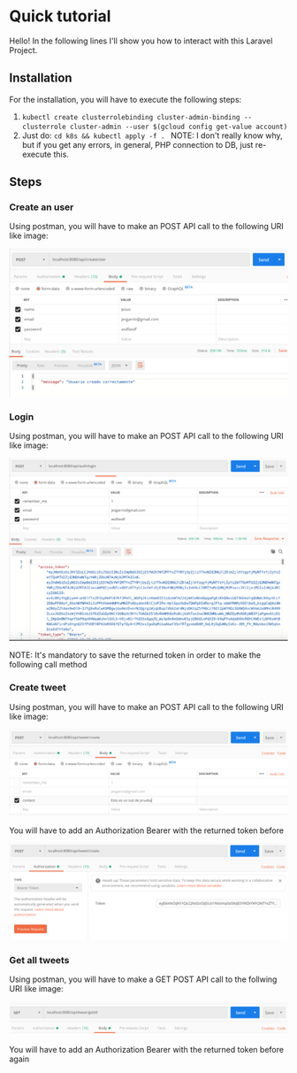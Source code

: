 # Quick tutorial

Hello! In the following lines I'll show you how to interact with this Laravel Project.

## Installation

For the installation, you will have to execute the following steps:
1. ```kubectl create clusterrolebinding cluster-admin-binding --clusterrole cluster-admin --user $(gcloud config get-value account)```
2. Just do: ```cd k8s && kubectl apply -f . ```
NOTE: I don't really know why, but if you get any errors, in general, PHP connection to DB, just re-execute this.

## Steps

### Create an user

Using postman, you will have to make an POST API call to the following URI like image:

!["Create request method"](images/createUserRequest.png "Create request method")

### Login 

Using postman, you will have to make an POST API call to the following URI like image:

!["Login method"](images/login.png "Login method")

NOTE: It's mandatory to save the returned token in order to make the following call method


### Create tweet
Using postman, you will have to make an POST API call to the following URI like image:

!["Login method"](images/createTuit.png "Create Tweet")

You will have to add an Authorization Bearer with the returned token before

!["Add authorization method"](images/addAuthorization.png "Add authorization")

### Get all tweets

Using postman, you will have to make a GET POST API call to the follwing URI like image:

!["Get all tweets"](images/getAllTweets.png "Get all tweets")

You will have to add an Authorization Bearer with the returned token before again

